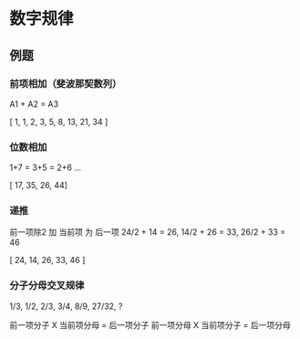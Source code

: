 # 数字规律

## 例题

### 前项相加（斐波那契数列）

A1 + A2 = A3

[ 1, 1, 2, 3, 5, 8, 13, 21, 34 ]


### 位数相加

1+7 = 3+5 = 2+6 ...

[ 17, 35, 26, 44]


### 递推

前一项除2 加 当前项 为 后一项
24/2 + 14 = 26, 14/2 + 26 = 33, 26/2 + 33 = 46

[ 24, 14, 26, 33, 46 ]

### 分子分母交叉规律

1/3, 1/2, 2/3, 3/4, 8/9, 27/32, ?

前一项分子 X 当前项分母 = 后一项分子
前一项分母 X 当前项分子 = 后一项分母

